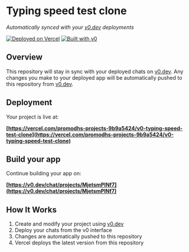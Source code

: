 # Typing speed test clone

*Automatically synced with your [v0.dev](https://v0.dev) deployments*

[![Deployed on Vercel](https://img.shields.io/badge/Deployed%20on-Vercel-black?style=for-the-badge&logo=vercel)](https://vercel.com/promodhs-projects-9b9a5424/v0-typing-speed-test-clone)
[![Built with v0](https://img.shields.io/badge/Built%20with-v0.dev-black?style=for-the-badge)](https://v0.dev/chat/projects/MjetsmPlNf7)

## Overview

This repository will stay in sync with your deployed chats on [v0.dev](https://v0.dev).
Any changes you make to your deployed app will be automatically pushed to this repository from [v0.dev](https://v0.dev).

## Deployment

Your project is live at:

**[https://vercel.com/promodhs-projects-9b9a5424/v0-typing-speed-test-clone](https://vercel.com/promodhs-projects-9b9a5424/v0-typing-speed-test-clone)**

## Build your app

Continue building your app on:

**[https://v0.dev/chat/projects/MjetsmPlNf7](https://v0.dev/chat/projects/MjetsmPlNf7)**

## How It Works

1. Create and modify your project using [v0.dev](https://v0.dev)
2. Deploy your chats from the v0 interface
3. Changes are automatically pushed to this repository
4. Vercel deploys the latest version from this repository